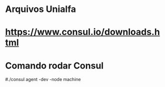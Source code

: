 # Arquivos Unialfa

# https://www.consul.io/downloads.html
# Comando rodar Consul
#./consul agent -dev -node machine